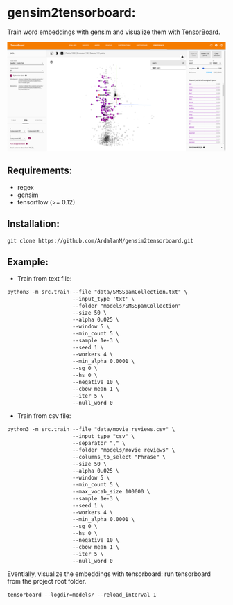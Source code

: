 # gensim2tensorboard:
Train word embeddings with [gensim](https://github.com/RaRe-Technologies/gensim) and visualize them with [TensorBoard](https://www.tensorflow.org/how_tos/embedding_viz/).

![fig](fig/fig.png "fig")

## Requirements:
- regex
- gensim
- tensorflow (>= 0.12)

## Installation:
```
git clone https://github.com/ArdalanM/gensim2tensorboard.git
```

## Example:
- Train from text file:
```
python3 -m src.train --file "data/SMSSpamCollection.txt" \
                     --input_type 'txt' \
                     --folder "models/SMSSpamCollection"
                     --size 50 \
                     --alpha 0.025 \
                     --window 5 \
                     --min_count 5 \
                     --sample 1e-3 \
                     --seed 1 \
                     --workers 4 \
                     --min_alpha 0.0001 \
                     --sg 0 \
                     --hs 0 \
                     --negative 10 \
                     --cbow_mean 1 \
                     --iter 5 \
                     --null_word 0
```

- Train from csv file:
```
python3 -m src.train --file "data/movie_reviews.csv" \
                     --input_type "csv" \
                     --separator "," \
                     --folder "models/movie_reviews" \
                     --columns_to_select "Phrase" \
                     --size 50 \
                     --alpha 0.025 \
                     --window 5 \
                     --min_count 5 \
                     --max_vocab_size 100000 \
                     --sample 1e-3 \
                     --seed 1 \
                     --workers 4 \
                     --min_alpha 0.0001 \
                     --sg 0 \
                     --hs 0 \
                     --negative 10 \
                     --cbow_mean 1 \
                     --iter 5 \
                     --null_word 0
```

Eventially, visualize the embeddings with tensorboard: 
run tensorboard from the project root folder.
```
tensorboard --logdir=models/ --reload_interval 1
```